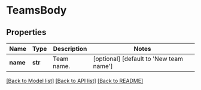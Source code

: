 # TeamsBody

## Properties
Name | Type | Description | Notes
------------ | ------------- | ------------- | -------------
**name** | **str** | Team name. | [optional] [default to 'New team name']

[[Back to Model list]](../README.md#documentation-for-models) [[Back to API list]](../README.md#documentation-for-api-endpoints) [[Back to README]](../README.md)

